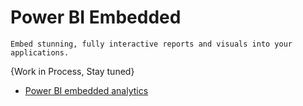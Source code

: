 # Power BI Embedded

```
Embed stunning, fully interactive reports and visuals into your applications.
```

{Work in Process, Stay tuned}

* [Power BI embedded analytics](https://powerbi.microsoft.com/en-us/power-bi-embedded/)

